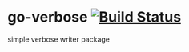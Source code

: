 # go-verbose [![Build Status](https://travis-ci.org/paulvollmer/go-verbose.svg?branch=master)](https://travis-ci.org/paulvollmer/go-verbose)
simple verbose writer package
